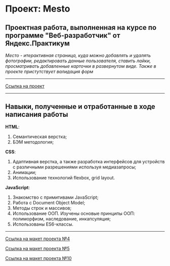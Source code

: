 # Проект: Mesto

## Проектная работа, выполненная на курсе по программе "Веб-разработчик" от Яндекс.Практикум  

*Место - итерактивная страница, куда можно добавлять и удалять фотографии, редактировать данные пользователя, ставить лайки, просматривать добавленные карточки в развернутом виде. Также в проекте пристутствует валидация форм*
_______
[Ссылка на проект](https://chill-peppa.github.io/mesto/)
_______

## Навыки, полученные и отработанные в ходе написания работы

__HTML__:
1. Семантическая верстка;
2. БЭМ методология;

__CSS__:
1. Адаптивная верстка, а также разработка интерфейсов для устройств с различными разрешениями используя медиазапросы;
2. Анимации;
3. Использование технологий flexbox, grid layout.

__JavaScript__:
1. Знакомство с примитивами JavaScript;
2. Работа с Document Object Model;
3. Методы строк и массивов;
4. Использование ООП. Изучены основые принципы ООП: полиморфизм, наследование, инкапсуляция;
5. Использованы ES6-классы.
_______
[Ссылка на макет проекта №4](https://www.figma.com/file/2cn9N9jSkmxD84oJik7xL7/JavaScript.-Sprint-4?node-id=0%3A1)

[Ссылка на макет проекта №5](https://www.figma.com/file/bjyvbKKJN2naO0ucURl2Z0/JavaScript.-Sprint-5?node-id=0%3A1&t=BshfGKixMYWLbeGz-0)

[Ссылка на макет проекта №10](https://www.figma.com/file/PSdQFRHoxXJFs2FH8IXViF/JavaScript.-Sprint-9?node-id=0%3A1&t=VdQoSDvVVRKauxVw-0)



